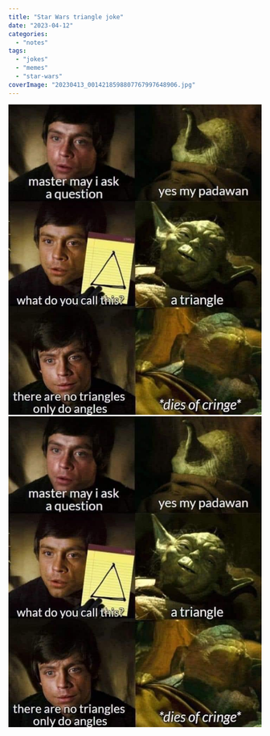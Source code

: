 ```yaml
---
title: "Star Wars triangle joke"
date: "2023-04-12"
categories: 
  - "notes"
tags: 
  - "jokes"
  - "memes"
  - "star-wars"
coverImage: "20230413_0014218598807767997648906.jpg"
---
```


[![](images/20230413_0014218598807767997648906.jpg)](images/20230413_0014218598807767997648906.jpg)
[![](images/20230413_0014218598807767997648906.jpg)](images/20230413_0014218598807767997648906.jpg)
